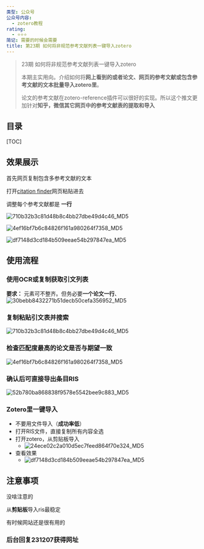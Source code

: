 ```yaml
---
类型: 公众号
公众号内容:
  - zotero教程
rating:
  - ⭐⭐⭐
简记: 需要的时候会需要
title: 第23期 如何将非规范参考文献列表一键导入zotero
---
```


>23期 如何将非规范参考文献列表一键导入zotero
>
>本期主实用向。介绍如何将**网上看到的或者论文、网页的参考文献或包含参考文献的文本批量导入zotero里**。
>
>论文的参考文献在zotero-reference插件可以很好的实现。所以这个推文更加针对**知乎，微信其它网页中的参考文献表的提取和导入**

## 目录

[TOC]

## 效果展示

首先网页复制包含多参考文献的文本

打开[citation finder](https://git.macropus.org/citation-finder/)网页粘贴进去

调整每个参考文献都是 **一行**

![710b32b3c81d48b8c4bb27dbe49d4c46_MD5](https://pic-go-42.oss-cn-guangzhou.aliyuncs.com/img/710b32b3c81d48b8c4bb27dbe49d4c46_MD5.png)

![4ef16bf7b6c84826f161a980264f7358_MD5](https://pic-go-42.oss-cn-guangzhou.aliyuncs.com/img/4ef16bf7b6c84826f161a980264f7358_MD5.png)

![df7148d3cd184b509eeae54b297847ea_MD5](https://pic-go-42.oss-cn-guangzhou.aliyuncs.com/img/df7148d3cd184b509eeae54b297847ea_MD5.png)

## 使用流程

### 使用OCR或复制获取引文列表

**要求：** 元素可不整齐。但务必要**一个论文一行**、
![30bebb8432271b51decb50cefa356952_MD5](https://pic-go-42.oss-cn-guangzhou.aliyuncs.com/img/30bebb8432271b51decb50cefa356952_MD5.png)

### 复制粘贴引文表并搜索

![710b32b3c81d48b8c4bb27dbe49d4c46_MD5](https://pic-go-42.oss-cn-guangzhou.aliyuncs.com/img/710b32b3c81d48b8c4bb27dbe49d4c46_MD5.png)

### 检查匹配度最高的论文是否与期望一致

![4ef16bf7b6c84826f161a980264f7358_MD5](https://pic-go-42.oss-cn-guangzhou.aliyuncs.com/img/4ef16bf7b6c84826f161a980264f7358_MD5.png)

### 确认后可直接导出条目RIS

![52b780ba868838f9578e5542bee9c883_MD5](https://pic-go-42.oss-cn-guangzhou.aliyuncs.com/img/52b780ba868838f9578e5542bee9c883_MD5.png)

### Zotero里一键导入

- 不要用文件导入（**成功率低**）
- 打开RIS文件，直接复制所有内容全选
- 打开zotero，从剪贴板导入
	- ![24ece02c2a010d5ec7feed864f70e324_MD5](https://pic-go-42.oss-cn-guangzhou.aliyuncs.com/img/24ece02c2a010d5ec7feed864f70e324_MD5.png)
- 查看效果
	- ![df7148d3cd184b509eeae54b297847ea_MD5](https://pic-go-42.oss-cn-guangzhou.aliyuncs.com/img/df7148d3cd184b509eeae54b297847ea_MD5.png)

## 注意事项

没啥注意的

从**剪贴板**导入ris最稳定

有时候网站还是很有用的

### 后台回复231207获得网址